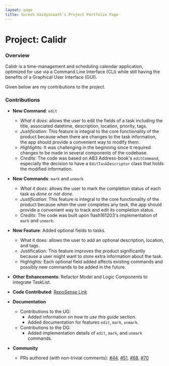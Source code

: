 ```yaml
---
layout: page
title: Suresh Vaidyanaath's Project Portfolio Page
---
```


# Project: Calidr

### Overview
Calidr is a time-management and scheduling calendar application, optimized for use via a Command Line Interface (CLI)
while still having the benefits of a Graphical User Interface (GUI).

Given below are my contributions to the project.

### Contributions
* **New Command**: `edit`
  * *What it does*: allows the user to edit the fields of a task including the title, associated datetime, description,
    location, priority, tags.
  * *Justification*: This feature is integral to the core functionality of the product because when there are changes to the task information, the app should provide a convenient way to modify them.
  * *Highlights*: It was challenging in the beginning since it required changes to be made in several components of the codebase.
  * *Credits*: The code was based on AB3 Address-book's `editCommand`, especially the decision to have a `EditTaskDescriptor` class that holds the modified information.

* **New Commands**: `mark` and `unmark`
  * *What it does*: allows the user to mark the completion status of each task as *done* or *not done*.
  * *Justification*: This feature is integral to the core functionality of the product because when the user completes any task, the app should provide a convenient way to track and edit its completion status.
  * *Credits*: The code was built upon flash161203's implementation of `mark` and `unmark`.

* **New Feature**: Added optional fields to tasks.
  * What it does: allows the user to add an optional description, location, and tags.
  * Justification: This feature improves the product significantly because a user might want to store extra information about the task.
  * Highlights: Each optional field added affects existing commands and possibly new commands to be added in the future.
  
* **Other Enhancements**: Refactor Model and Logic Components to integrate TaskList.

* **Code Contributed**: [RepoSense Link](https://nus-cs2103-ay2223s2.github.io/tp-dashboard/?search=vaidyanaath&breakdown=true)
* **Documentation**
  * Contributions to the UG: 
    * Added information on *how to use this guide* section.
    * Added documentation for features `edit`, `mark`, `unmark`.
  * Contributions to the DG:
    * Added implementation details of `edit`, `mark`, and `unmark` commands.
* **Community**
  * PRs authored (with non-trivial comments): [\#44](https://github.com/AY2223S2-CS2103T-W10-2/tp/pull/44), [\#51](https://github.com/AY2223S2-CS2103T-W10-2/tp/pull/51), [\#68](https://github.com/AY2223S2-CS2103T-W10-2/tp/pull/68), [\#70](https://github.com/AY2223S2-CS2103T-W10-2/tp/pull/70) 
